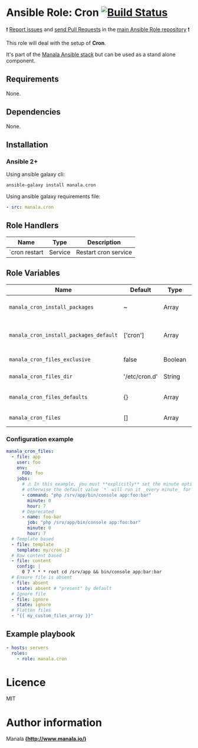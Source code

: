 # Ansible Role: Cron [![Build Status](https://travis-ci.org/manala/ansible-role-cron.svg?branch=master)](https://travis-ci.org/manala/ansible-role-cron)

:exclamation: [Report issues](https://github.com/manala/ansible-roles/issues) and [send Pull Requests](https://github.com/manala/ansible-roles/pulls) in the [main Ansible Role repository](https://github.com/manala/ansible-roles) :exclamation:

This role will deal with the setup of __Cron__.

It's part of the [Manala Ansible stack](http://www.manala.io) but can be used as a stand alone component.

## Requirements

None.

## Dependencies

None.

## Installation

### Ansible 2+

Using ansible galaxy cli:

```bash
ansible-galaxy install manala.cron
```

Using ansible galaxy requirements file:

```yaml
- src: manala.cron
```

## Role Handlers

| Name          | Type    | Description          |
| ------------- | ------- | -------------------- |
| `cron restart | Service | Restart cron service |

## Role Variables

| Name                                   | Default       | Type    | Description                            |
| -------------------------------------- | ------------- | ------- | -------------------------------------- |
| `manala_cron_install_packages`         | ~             | Array   | Dependency packages to install         |
| `manala_cron_install_packages_default` | ['cron']      | Array   | Default dependency packages to install |
| `manala_cron_files_exclusive`          | false         | Boolean | Files exclusivity                      |
| `manala_cron_files_dir`                | '/etc/cron.d' | String  | Files dir path                         |
| `manala_cron_files_defaults`           | {}            | Array   | Defaults cron files parameters         |
| `manala_cron_files`                    | []            | Array   | Cron files collection                  |

### Configuration example

```yaml
manala_cron_files:
  - file: app
    user: foo
    env:
      FOO: foo
    jobs:
      # ⚠️ In this example, you must **explicitly** set the minute option to `0` to have the job run at a specific hour,
      # otherwise the default value `*` will run it _every minute_ for an hour.
      - command: "php /srv/app/bin/console app:foo:bar"
        minute: 0
        hour: 7
      # Deprecated
      - name: foo-bar
        job: "php /srv/app/bin/console app:foo:bar"
        minute: 0
        hour: 7
  # Template based
  - file: template
    template: my/cron.j2
  # Raw content based
  - file: content
    config: |
      0 7 * * * root cd /srv/app && bin/console app:bar:bar
  # Ensure file is absent
  - file: absent
    state: absent # "present" by default
  # Ignore file
  - file: ignore
    state: ignore
  # Flatten files
  - "{{ my_custom_files_array }}"
```

## Example playbook

```yaml
- hosts: servers
  roles:
    - role: manala.cron
```

# Licence

MIT

# Author information

Manala [**(http://www.manala.io/)**](http://www.manala.io)
